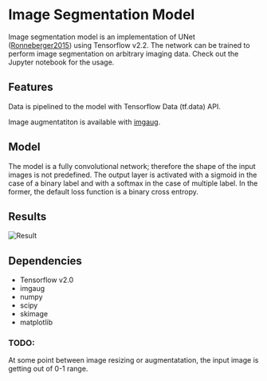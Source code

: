 # Image Segmentation Model

Image segmentation model is an implementation of UNet ([Ronneberger2015](http://lmb.informatik.uni-freiburg.de/)) using
Tensorflow v2.2. The network can be trained to perform image segmentation on arbitrary imaging data. Check out the
Jupyter notebook for the usage.



## Features

Data is pipelined to the model with Tensorflow Data (tf.data) API.

Image augmentatiton is available with [imgaug](https://github.com/aleju/imgaug).

## Model
The model is a fully convolutional network; therefore the shape of the input images is not predefined. The output layer is activated with a sigmoid in the case of a binary label and with a softmax in the case of multiple label. In the former, the default loss function is a binary cross entropy.

## Results

![Result](UNet_validation.png)

## Dependencies
- Tensorflow v2.0
- imgaug
- numpy
- scipy
- skimage
- matplotlib


### TODO:
  At some point between image resizing or augmentatation, the input image is getting out of 0-1 range.